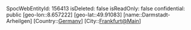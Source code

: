 ﻿---
location: [49.91083,8.657222]
type: Station
tags:
- geo/Station

---
SpocWebEntityId: 156413
isDeleted: false
isReadOnly: false
confidential: public
[geo-lon::8.657222]
[geo-lat::49.91083]
[name::Darmstadt-Arheilgen]
[Country::[Germany](geo/Continent/Europe/Germany.md)]
[City::[Frankfurt@Main](geo/Continent/Europe/Germany/Hessen/Frankfurt@Main.md)]

